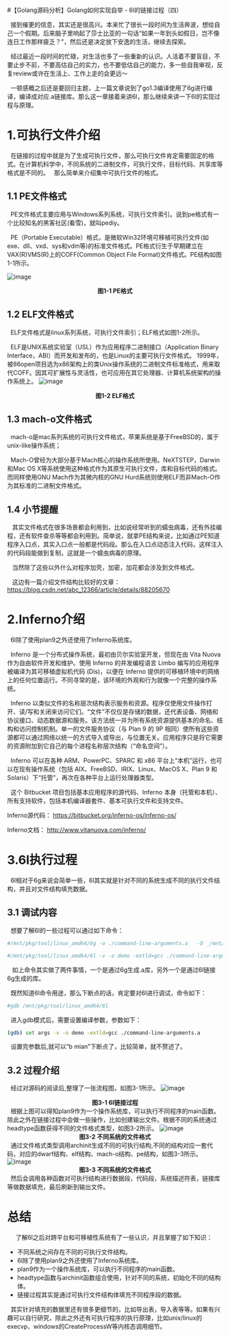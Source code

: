 #【Golang源码分析】Golang如何实现自举 - 6l的链接过程（四）

&nbsp;&nbsp;接到催更的信息，其实还是很高兴。本来忙了很长一段时间为生活奔波，想给自己一个假期。后来脑子里响起了莎士比亚的一句话“如果一年到头如假日，岂不像连日工作那样疲乏？”，然后还是决定放下安逸的生活，继续去探索。

&nbsp;&nbsp;经过最近一段时间的忙碌，对生活也多了一些重新的认识。人活着不要盲目，不要止步不前，不要高估自己的实力，也不要低估自己的能力，多一些自我审视，反复review或许在生活上、工作上走的会更远～

&nbsp;&nbsp;一顿感概之后还是要回归主题，上一篇文章说到了go1.3编译使用了6g进行编译，编译成对应.a链接库。那么这一章接着来讲6l，那么继续来讲一下6l的实现过程与原理。

# 1.可执行文件介绍
&nbsp;&nbsp;在链接的过程中就是为了生成可执行文件，那么可执行文件肯定需要固定的格式。在计算机科学中，不同系统的二进制文件，可执行文件，目标代码、共享库等格式是不同的。
&nbsp;&nbsp;那么简单来介绍集中可执行文件的格式。

## 1.1 PE文件格式

&nbsp;&nbsp;PE文件格式主要应用与Windows系列系统，可执行文件索引。说到pe格式有一个比较知名的黑客社区(看雪)，就叫pediy。

&nbsp;&nbsp;PE（Portable Executable）格式，是微软Win32环境可移植可执行文件(如exe、dll、vxd、sys和vdm等)的标准文件格式。PE格式衍生于早期建立在VAX(R)VMS(R)上的COFF(Common Object File Format)文件格式。PE结构如图1-1所示。

![image](images/4-1.png)
**<center>图1-1 PE格式 </center>**

## 1.2 ELF文件格式

&nbsp;&nbsp;ELF文件格式是linux系列系统，可执行文件索引；ELF格式如图1-2所示。

&nbsp;&nbsp;ELF是UNIX系统实验室（USL）作为应用程序二进制接口（Application Binary Interface，ABI）而开发和发布的，也是Linux的主要可执行文件格式。
1999年，被86open项目选为x86架构上的类Unix操作系统的二进制文件标准格式，用来取代COFF。因其可扩展性与灵活性，也可应用在其它处理器、计算机系统架构的操作系统上。
![image](images/4-2.png)
**<center>图1-2 ELF格式 </center>**

## 1.3 mach-o文件格式
&nbsp;&nbsp;mach-o是mac系列系统的可执行文件格式，苹果系统是基于FreeBSD的，属于unix-like操作系统；

&nbsp;&nbsp;Mach-O曾经为大部分基于Mach核心的操作系统所使用。NeXTSTEP，Darwin和Mac OS X等系统使用这种格式作为其原生可执行文件，库和目标代码的格式。而同样使用GNU Mach作为其微内核的GNU Hurd系统则使用ELF而非Mach-O作为其标准的二进制文件格式。



## 1.4 小节提醒
 &nbsp;&nbsp; 其实文件格式在很多场景都会利用到，比如说经常听到的蠕虫病毒，还有外挂编程，还有软件查杀等等都会利用到。简单说，就拿PE结构来说，比如通过PE知道程序入口点，其实入口点一般都是代码段。那么在入口点动态注入代码，这样注入的代码段能做到复制，这就是一个蠕虫病毒的原理。
 
 &nbsp;&nbsp; 当然除了这些以外什么对程序加壳，加密，加花都会涉及到文件格式。
 
 &nbsp;&nbsp; 这边有一篇介绍文件结构比较好的文章： 
 https://blog.csdn.net/abc_12366/article/details/88205670 



# 2.Inferno介绍
&nbsp;&nbsp;6l除了使用plan9之外还使用了Inferno系统库。

&nbsp;&nbsp;Inferno 是一个分布式操作系统，最初由贝尔实验室开发，但现在由 Vita Nuova 作为自由软件开发和维护。使用 Inferno 的并发编程语言 Limbo 编写的应用程序被编译为其可移植虚拟机代码 (Dis)，以便在 Inferno 提供的可移植环境中的网络上的任何位置运行。不同寻常的是，该环境的外观和行为就像一个完整的操作系统。

&nbsp;&nbsp;Inferno 以类似文件的名称层次结构表示服务和资源。程序仅使用文件操作打开、读/写和关闭来访问它们。“文件”不仅仅是存储的数据，还代表设备、网络和协议接口、动态数据源和服务。该方法统一并为所有系统资源提供基本的命名、结构和访问控制机制。单一的文件服务协议（与 Plan 9 的 9P 相同）使所有这些资源都可以通过网络以统一的方式导入或导出，与位置无关。应用程序只是将它需要的资源附加到它自己的每个进程名称层次结构（“命名空间”）。

&nbsp;&nbsp;Inferno 可以在各种 ARM、PowerPC、SPARC 和 x86 平台上“本机”运行，也可以在现有操作系统（包括 AIX、FreeBSD、IRIX、Linux、MacOS X、Plan 9 和 Solaris）下“托管”，再次在各种平台上运行处理器类型。

&nbsp;&nbsp;这个 Bitbucket 项目包括基本应用程序的源代码、Inferno 本身（托管和本机）、所有支持软件，包括本机编译器套件、基本可执行文件和支持文件。


Inferno源代码： https://bitbucket.org/inferno-os/inferno-os/

Inferno文档： http://www.vitanuova.com/inferno/


# 3.6l执行过程
&nbsp;&nbsp;6l相对于6g来说会简单一些，6l其实就是针对不同的系统生成不同的执行文件结构，并且对文件结构填充数据。

## 3.1 调试内容
&nbsp;&nbsp;想要了解6l的一些过程可以通过如下命令：
```bash
#/mnt/pkg/tool/linux_amd64/6g -o ./command-line-arguments.a   -D _/mnt/src/demo  -pack ./demo.go

#/mnt/pkg/tool/linux_amd64/6l -v -o demo -extld=gcc ./command-line-arguments.a
```
&nbsp;&nbsp; 如上命令其实做了两件事情，一个是通过6g生成.a库，另外一个是通过6l链接6g生成的库。

&nbsp;&nbsp;既然知道6l命令用途，那么下断点的话，肯定要对6l进行调试，命令如下：
```bash
#gdb /mnt/pkg/tool/linux_amd64/6l
```

&nbsp;&nbsp;进入gdb模式后，需要设置编译参数，参数如下：
```bash
(gdb) set args -v -o demo -extld=gcc ./command-line-arguments.a
```
&nbsp;&nbsp;设置完参数后,就可以“b mian”下断点了，比较简单，就不赘述了。

## 3.2 过程介绍
&nbsp;&nbsp;经过对源码的阅读后,整理了一张流程图，如图3-1所示。
![image](images/4-3.png)
**<center>图3-1 6l链接过程 </center>**
&nbsp;&nbsp;根据上图可以得知plan9作为一个操作系统库，可以执行不同程序的main函数。除此之外在链接过程中会做一些操作，比如创建输出文件。根据不同的系统通过headtype函数获得不同的文件格式类型，如图3-2所示。
![image](images/4-4.png)
**<center>图3-2 不同系统的文件格式 </center>**
&nbsp;&nbsp;通过文件格式类型调用archinit生成不同的可执行结构,不同的结构对应一套代码，对应的dwarf结构、elf结构、mach-o结构、pe结构，如图3-3所示。
![image](images/4-5.png)
**<center>图3-3 不同系统的文件格式 </center>**
&nbsp;&nbsp;然后会调用各种函数对可执行结构进行数据段，代码段，系统描述符表，链接库等做数据填充，最后刷新到输出文件。

# 总结 
&nbsp;&nbsp;
&nbsp;&nbsp;了解6l之后对跨平台和可移植性系统有了一些认识，并且掌握了如下知识：
- 不同系统之间存在不同的可执行文件结构。
- 6l除了使用plan9之外还使用了Inferno系统库。
- plan9作为一个操作系统库，可以执行不同程序的main函数。
- headtype函数与archinit函数组合使用，针对不同的系统，初始化不同的结构体。
- 链接过程其实是通过可执行文件结构体填充不同程序段的数据。


&nbsp;&nbsp;其实针对填充的数据里还有很多更细节的，比如导出表，导入表等等。如果有兴趣可以自行研究，除此之外还有可执行程序的执行原理，比如unix/linux的execvp、windows的CreateProcessW等内核态调用细节。
